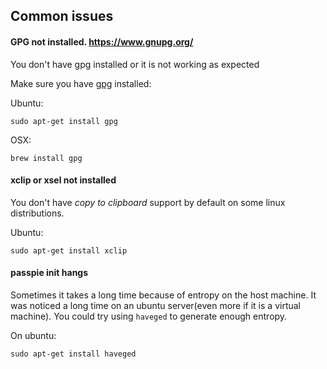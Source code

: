 ## Common issues

#### GPG not installed. https://www.gnupg.org/

You don't have gpg installed or it is not working as expected

Make sure you have [gpg](https://www.gnupg.org/) installed:

Ubuntu:

```
sudo apt-get install gpg
```

OSX:

```
brew install gpg
```

#### xclip or xsel not installed

You don't have *copy to clipboard* support by default on some linux distributions.

Ubuntu:

```
sudo apt-get install xclip
```

#### passpie init hangs

Sometimes it takes a long time because of entropy on the host machine. It was noticed a long time on an ubuntu server(even more if it is a virtual machine). You could try using `haveged` to generate enough entropy.

On ubuntu:

```
sudo apt-get install haveged
```
